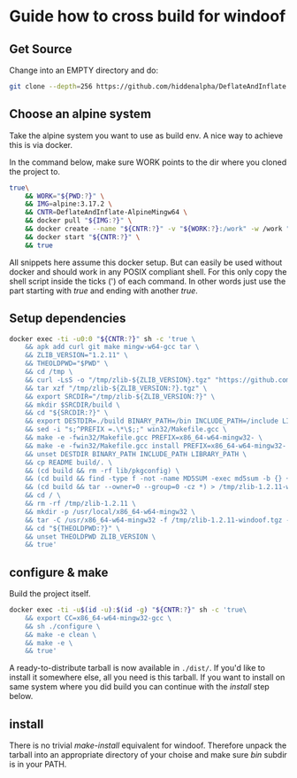 
Guide how to cross build for windoof
====================================

## Get Source

Change into an EMPTY directory and do:

```sh
git clone --depth=256 https://github.com/hiddenalpha/DeflateAndInflate.git ./.
```


## Choose an alpine system

Take the alpine system you want to use as build env. A nice way to
achieve this is via docker.

In the command below, make sure WORK points to the dir where you cloned
the project to.

```sh
true\
    && WORK="${PWD:?}" \
    && IMG=alpine:3.17.2 \
    && CNTR=DeflateAndInflate-AlpineMingw64 \
    && docker pull "${IMG:?}" \
    && docker create --name "${CNTR:?}" -v "${WORK:?}:/work" -w /work "${IMG:?}" sh -c "while true;do sleep 1||break;done" \
    && docker start "${CNTR:?}" \
    && true
```

All snippets here assume this docker setup. But can easily be used
without docker and should work in any POSIX compliant shell. For this
only copy the shell script inside the ticks (') of each command. In
other words just use the part starting with *true* and ending with
another *true*.


## Setup dependencies

```sh
docker exec -ti -u0:0 "${CNTR:?}" sh -c 'true \
    && apk add curl git make mingw-w64-gcc tar \
    && ZLIB_VERSION="1.2.11" \
    && THEOLDPWD="$PWD" \
    && cd /tmp \
    && curl -LsS -o "/tmp/zlib-${ZLIB_VERSION}.tgz" "https://github.com/madler/zlib/archive/refs/tags/v${ZLIB_VERSION:?}.tar.gz" \
    && tar xzf "/tmp/zlib-${ZLIB_VERSION:?}.tgz" \
    && export SRCDIR="/tmp/zlib-${ZLIB_VERSION:?}" \
    && mkdir $SRCDIR/build \
    && cd "${SRCDIR:?}" \
    && export DESTDIR=./build BINARY_PATH=/bin INCLUDE_PATH=/include LIBRARY_PATH=/lib \
    && sed -i "s;^PREFIX =.\*\$;;" win32/Makefile.gcc \
    && make -e -fwin32/Makefile.gcc PREFIX=x86_64-w64-mingw32- \
    && make -e -fwin32/Makefile.gcc install PREFIX=x86_64-w64-mingw32- \
    && unset DESTDIR BINARY_PATH INCLUDE_PATH LIBRARY_PATH \
    && cp README build/. \
    && (cd build && rm -rf lib/pkgconfig) \
    && (cd build && find -type f -not -name MD5SUM -exec md5sum -b {} + > MD5SUM) \
    && (cd build && tar --owner=0 --group=0 -cz *) > /tmp/zlib-1.2.11-windoof.tgz \
    && cd / \
    && rm -rf /tmp/zlib-1.2.11 \
    && mkdir -p /usr/local/x86_64-w64-mingw32 \
    && tar -C /usr/x86_64-w64-mingw32 -f /tmp/zlib-1.2.11-windoof.tgz -x include lib \
    && cd "${THEOLDPWD:?}" \
    && unset THEOLDPWD ZLIB_VERSION \
    && true'
```

## configure & make

Build the project itself.

```sh
docker exec -ti -u$(id -u):$(id -g) "${CNTR:?}" sh -c 'true\
    && export CC=x86_64-w64-mingw32-gcc \
    && sh ./configure \
    && make -e clean \
    && make -e \
    && true'
```

A ready-to-distribute tarball is now available in `./dist/`. If you'd
like to install it somewhere else, all you need is this tarball. If you
want to install on same system where you did build you can continue with
the *install* step below.

 
## install

There is no trivial *make-install* equivalent for windoof. Therefore
unpack the tarball into an appropriate directory of your choise and make
sure *bin* subdir is in your PATH.  

